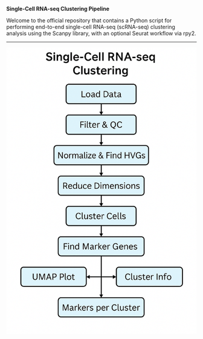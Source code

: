 **Single-Cell RNA-seq Clustering Pipeline**

Welcome to the official  repository that contains a Python script for performing end-to-end single-cell RNA-seq (scRNA-seq) 
clustering analysis using the Scanpy library, with an optional Seurat workflow via rpy2.

-----------------------------------------------------------------------------------------------------------------

![image alt](https://github.com/sakibabdulla/Single-Cell-RNA-seq-Clustering-Pipeline/blob/413fb93a7b4d4c5e2884869616d2332d1e85d018/workflow.png)
